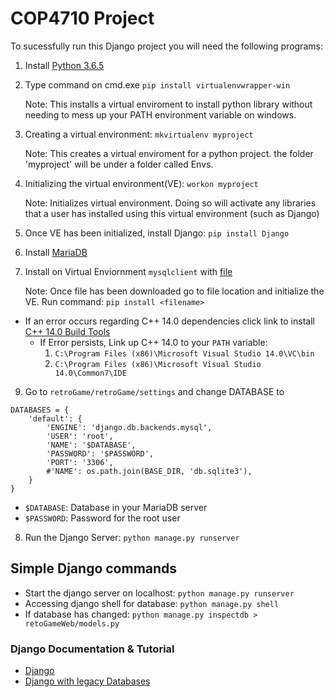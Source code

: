 # COP4710 Project
To sucessfully run this Django project you will need the following programs:
1. Install [Python 3.6.5](https://www.python.org/downloads/release/python-365/)
2. Type command on cmd.exe `pip install virtualenvwrapper-win`

    Note: This installs a virtual enviroment to install python 
    library without needing to mess up your PATH environment variable
    on windows.

3. Creating a virtual environment: `mkvirtualenv myproject`

   Note: This creates a virtual enviroment for a python project.
   the folder 'myproject' will be under a folder called Envs.

4. Initializing the virtual environment(VE): `workon myproject`
   
   Note: Initializes virtual environment. 
   Doing so will activate any libraries that a user has installed 
   using this virtual environment (such as Django)

5. Once VE has been initialized, install Django: `pip install Django`

6. Install [MariaDB](https://downloads.mariadb.org/)

7. Install on Virtual Enviornment `mysqlclient` with [file](https://www.lfd.uci.edu/~gohlke/pythonlibs/#mysqlclient)
   
   Note: Once file has been downloaded go to file location and initialize the VE.
   Run command: `pip install <filename>`

  * If an error occurs regarding C++ 14.0 dependencies click link to install [C++ 14.0 Build Tools](https://go.microsoft.com/fwlink/?LinkId=691126)
    * If Error persists, Link up C++ 14.0 to your `PATH` variable:
      1. `C:\Program Files (x86)\Microsoft Visual Studio 14.0\VC\bin`
      2. `C:\Program Files (x86)\Microsoft Visual Studio 14.0\Common7\IDE`

9. Go to `retroGame/retroGame/settings` and change DATABASE to

~~~
DATABASES = {
    'default': {
        'ENGINE': 'django.db.backends.mysql',
        'USER': 'root',
        'NAME': '$DATABASE',
        'PASSWORD': '$PASSWORD',
        'PORT': '3306',
        #'NAME': os.path.join(BASE_DIR, 'db.sqlite3'),
    }
}
~~~

  * `$DATABASE`: Database in your MariaDB server
  * `$PASSWORD`: Password for the root user

8. Run the Django Server: `python manage.py runserver`
## Simple Django commands
  * Start the django server on localhost: `python manage.py runserver`
  * Accessing django shell for database: `python manage.py shell`
  * If database has changed: `python manage.py inspectdb > retoGameWeb/models.py`

### Django Documentation & Tutorial
  * [Django](https://docs.djangoproject.com/en/2.0/)
  * [Django with legacy Databases](https://docs.djangoproject.com/en/2.0/howto/legacy-databases/)